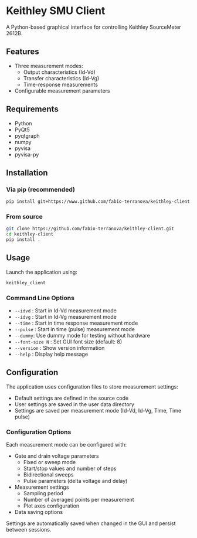 # Keithley SMU Client

A Python-based graphical interface for controlling Keithley SourceMeter 2612B.

## Features

- Three measurement modes:
  - Output characteristics (Id-Vd)
  - Transfer characteristics (Id-Vg)
  - Time-response measurements
- Configurable measurement parameters

## Requirements

- Python
- PyQt5
- pyqtgraph
- numpy
- pyvisa
- pyvisa-py

## Installation

### Via pip (recommended)
```bash
pip install git+https://www.github.com/fabio-terranova/keithley-client.git
```

### From source
```bash
git clone https://github.com/fabio-terranova/keithley-client.git
cd keithley-client
pip install .
```

## Usage

Launch the application using:
```bash
keithley_client
```

### Command Line Options

- `--idvd` : Start in Id-Vd measurement mode
- `--idvg` : Start in Id-Vg measurement mode
- `--time` : Start in time response measurement mode
- `--pulse` : Start in time (pulse) measurement mode
- `--dummy`: Use dummy mode for testing without hardware
- `--font-size N` : Set GUI font size (default: 8)
- `--version` : Show version information
- `--help` : Display help message

## Configuration

The application uses configuration files to store measurement settings:

- Default settings are defined in the source code
- User settings are saved in the user data directory
- Settings are saved per measurement mode (Id-Vd, Id-Vg, Time, Time pulse)

### Configuration Options

Each measurement mode can be configured with:

- Gate and drain voltage parameters
  - Fixed or sweep mode
  - Start/stop values and number of steps
  - Bidirectional sweeps
  - Pulse parameters (delta voltage and delay)
- Measurement settings
  - Sampling period
  - Number of averaged points per measurement
  - Plot axes configuration
- Data saving options

Settings are automatically saved when changed in the GUI and persist between sessions.
